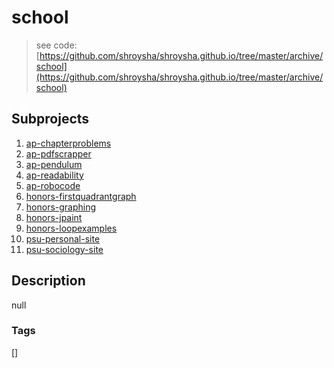 # school
> see code: [https://github.com/shroysha/shroysha.github.io/tree/master/archive/school](https://github.com/shroysha/shroysha.github.io/tree/master/archive/school)

## Subprojects 
1. [ap-chapterproblems](ap-chapterproblems)
1. [ap-pdfscrapper](ap-pdfscrapper)
1. [ap-pendulum](ap-pendulum)
1. [ap-readability](ap-readability)
1. [ap-robocode](ap-robocode)
1. [honors-firstquadrantgraph](honors-firstquadrantgraph)
1. [honors-graphing](honors-graphing)
1. [honors-jpaint](honors-jpaint)
1. [honors-loopexamples](honors-loopexamples)
1. [psu-personal-site](psu-personal-site)
1. [psu-sociology-site](psu-sociology-site)

## Description
null

### Tags
[]
